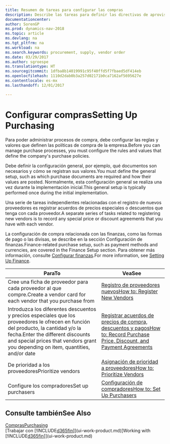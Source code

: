 ```yaml
---
title: Resumen de tareas para configurar las compras
description: Describe las tareas para definir las directivas de aprovisionamiento de su empresa y configurar sus procesos de compra.
documentationcenter: 
author: SorenGP
ms.prod: dynamics-nav-2018
ms.topic: article
ms.devlang: na
ms.tgt_pltfrm: na
ms.workload: na
ms.search.keywords: procurement, supply, vendor order
ms.date: 03/29/2017
ms.author: sgroespe
ms.translationtype: HT
ms.sourcegitcommit: 1dfba8b14019991c95f40ffd5f7fbaed5df414eb
ms.openlocfilehash: 1110d2dab0b3a257d02171b0ca7162af5695627e
ms.contentlocale: es-mx
ms.lasthandoff: 12/01/2017

---
```

# <a name="setting-up-purchasing"></a><span data-ttu-id="93afa-103">Configurar compras</span><span class="sxs-lookup"><span data-stu-id="93afa-103">Setting Up Purchasing</span></span>
<span data-ttu-id="93afa-104">Para poder administrar procesos de compra, debe configurar las reglas y valores que definen las políticas de compra de la empresa.</span><span class="sxs-lookup"><span data-stu-id="93afa-104">Before you can manage purchase processes, you must configure the rules and values that define the company's purchase policies.</span></span>

<span data-ttu-id="93afa-105">Debe definir la configuración general, por ejemplo, qué documentos son necesarios y cómo se registran sus valores.</span><span class="sxs-lookup"><span data-stu-id="93afa-105">You must define the general setup, such as which purchase documents are required and how their values are posted.</span></span> <span data-ttu-id="93afa-106">Normalmente, esta configuración general se realiza una vez durante la implementación inicial.</span><span class="sxs-lookup"><span data-stu-id="93afa-106">This general setup is typically performed once during the initial implementation.</span></span>

<span data-ttu-id="93afa-107">Una serie de tareas independientes relacionadas con el registro de nuevos proveedores es registrar acuerdos de precios especiales o descuentos que tenga con cada proveedor.</span><span class="sxs-lookup"><span data-stu-id="93afa-107">A separate series of tasks related to registering new vendors is to record any special price or discount agreements that you have with each vendor.</span></span>

<span data-ttu-id="93afa-108">La configuración de compra relacionada con las finanzas, como las formas de pago o las divisas, se describe en la sección Configuración de finanzas.</span><span class="sxs-lookup"><span data-stu-id="93afa-108">Finance-related purchase setup, such as payment methods and currencies, are covered in the Finance Setup section.</span></span> <span data-ttu-id="93afa-109">Para obtener más información, consulte [Configurar finanzas](finance-setup-finance.md).</span><span class="sxs-lookup"><span data-stu-id="93afa-109">For more information, see [Setting Up Finance](finance-setup-finance.md).</span></span>

| <span data-ttu-id="93afa-110">Para</span><span class="sxs-lookup"><span data-stu-id="93afa-110">To</span></span> | <span data-ttu-id="93afa-111">Vea</span><span class="sxs-lookup"><span data-stu-id="93afa-111">See</span></span> |
| --- | --- |
| <span data-ttu-id="93afa-112">Cree una ficha de proveedor para cada proveedor al que compre.</span><span class="sxs-lookup"><span data-stu-id="93afa-112">Create a vendor card for each vendor that you purchase from</span></span>|[<span data-ttu-id="93afa-113">Registro de proveedores nuevos</span><span class="sxs-lookup"><span data-stu-id="93afa-113">How to: Register New Vendors</span></span>](purchasing-how-register-new-vendors.md) |
| <span data-ttu-id="93afa-114">Introduzca los diferentes descuentos y precios especiales que los proveedores le ofrecen en función del producto, la cantidad y/o la fecha.</span><span class="sxs-lookup"><span data-stu-id="93afa-114">Enter the different discounts and special prices that vendors grant you depending on item, quantities, and/or date</span></span> |[<span data-ttu-id="93afa-115">Registrar acuerdos de precios de compra, descuentos y pagos</span><span class="sxs-lookup"><span data-stu-id="93afa-115">How to: Record Purchase Price, Discount, and Payment Agreements</span></span>](purchasing-how-record-purchase-price-discount-payment-agreements.md) |
| <span data-ttu-id="93afa-116">De prioridad a los proveedores</span><span class="sxs-lookup"><span data-stu-id="93afa-116">Prioritize vendors</span></span> |[<span data-ttu-id="93afa-117">Asignación de prioridad a proveedores</span><span class="sxs-lookup"><span data-stu-id="93afa-117">How to: Prioritize Vendors</span></span>](purchasing-how-prioritize-vendors.md) |
| <span data-ttu-id="93afa-118">Configure los compradores</span><span class="sxs-lookup"><span data-stu-id="93afa-118">Set up purchasers</span></span> |[<span data-ttu-id="93afa-119">Configuración de compradores</span><span class="sxs-lookup"><span data-stu-id="93afa-119">How to: Set Up Purchasers</span></span>](purchasing-how-setup-purchasers.md) |

## <a name="see-also"></a><span data-ttu-id="93afa-120">Consulte también</span><span class="sxs-lookup"><span data-stu-id="93afa-120">See Also</span></span>
[<span data-ttu-id="93afa-121">Compras</span><span class="sxs-lookup"><span data-stu-id="93afa-121">Purchasing</span></span>](purchasing-manage-purchasing.md)  
<span data-ttu-id="93afa-122">[Trabajar con [!INCLUDE[d365fin](includes/d365fin_md.md)]](ui-work-product.md)</span><span class="sxs-lookup"><span data-stu-id="93afa-122">[Working with [!INCLUDE[d365fin](includes/d365fin_md.md)]](ui-work-product.md)</span></span>

